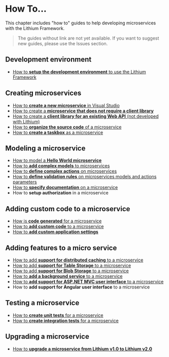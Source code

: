 # How To...

This chapter includes "how to" guides to help developing microservices with the Lithium Framework.

> The guides without link are not yet available. If you want to suggest new guides, please use the Issues section.

## Development environment

- [How to **setup the development environment** to use the Lithium Framework](./howto-setup-devopment-environment.md)

## Creating microservices

- [How to **create a new microservice** in Visual Studio](./howto-create-new-microservice.md)
- [How to create a **microservice that does not require a client library**](./howto-create-microservice-without-clientlib.md)
- [How to create a **client library for an existing Web API** (not developed with Lithium)](./howto-create-clientlib-only.md)
- [How to **organize the source code** of a microservice](./howto-organize-source-code.md)
- [How to **create a taskbox** as a microservice](./howto-create-taskbox.md)

## Modeling a microservice

- [How to model a **Hello World microservice**](./howto-model-hello-world.md)
- [How to **add complex models** to microservices](./howto-add-complex-models.md)
- [How to **define complex actions** on microservices](./howto-add-complex-actions.md)
- [How to **define validation rules** on microservices models and actions parameters](./howto-define-validation-rules.md)
- [How to **specify documentation** on a microservice](./howto-specify-documentation.md)
- How to **setup authorization** in a microservice

## Adding custom code to a microservice

- [How is **code generated** for a microservice](./howto-generated-code.md)
- [How to **add custom code** to a microservice](./howto-add-custom-code.md)
- [How to **add custom application settings**](./howto-add-custom-appsettings.md)

## Adding features to a micro service

- [How to add **support for distributed caching** to a microservice](./howto-add-distributed-cache.md)
- [How to add **support for Table Storage** to a microservice](./howto-add-table-storage.md)
- [How to add **support for Blob Storage** to a microservice](./howto-add-blob-storage.md)
- [How to **add a background service** to a microservice](./howto-add-background-service.md)
- [How to **add support for ASP.NET MVC user interface** to a microservice](./howto-add-user-interface-mvc.md)
- How to **add support for Angular user interface** to a microservice

## Testing a microservice

- [How to **create unit tests** for a microservice](./howto-create-unit-tests.md)
- [How to **create integration tests** for a microservice](./howto-create-integration-tests.md)

## Upgrading a microservice

- [How to **upgrade a microservice from Lithium v1.0 to Lithium v2.0**](./howto-migration-to-lithium-2.0/README.md)
